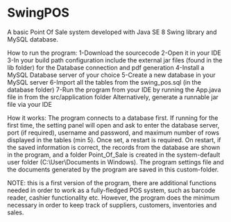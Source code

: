 # SwingPOS
A basic Point Of Sale system developed with Java SE 8 Swing library and MySQL database.

How to run the program:
1-Download the sourcecode
2-Open it in your IDE
3-In your build path configuration include the external jar files (found in the lib folder) for the Database connection and pdf generation 
4-Install a MySQL Database server of your choice
5-Create a new database in your MySQL server
6-Import all the tables from the swing_pos.sql (in the database folder)
7-Run the program from your IDE by running the App.java file in from the src/application folder
  Alternatively, generate a runnable jar file via your IDE
  
How it works:
The program connects to a database first. If running for the first time, the setting panel will open and ask to enter the database server, 
port (if required), username and password, and maximum number of rows displayed in the tables (min 5). Once set, a restart is required.
On restart, if the saved information is correct, the records from the database are shown in the program, and a folder Point_Of_Sale is created in the system-default 
user folder (C:\User\Documents in Windows). The program settings file and the documents generated by the program are saved in this custom-folder.  

NOTE: this is a first version of the program, there are additional functions needed in order to work as a fully-fledged POS system, such as barcode reader, cashier functionality etc.
However, the program does the minimum necessary in order to keep track of suppliers, customers, inventories and sales.
